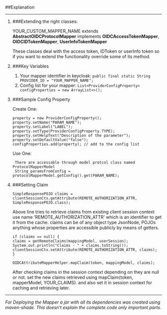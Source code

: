
##Explanation

---
1. ###Extending the right classes:
   
   YOUR_CUSTOM_MAPPER_NAME extends **AbstractOIDCProtocolMapper** implements
     **OIDCAccessTokenMapper**, **OIDCIDTokenMapper**, **UserInfoTokenMapper**

   These classes deal with the access token, IDToken or userInfo token so if
   you want to extend the functionality override some of its method.
   
2. ###Key Variables

   1. Your mapper identifier in keycloak: `public final static String PROVIDER_ID = "YOUR_MAPPER_NAME";`
   2. Config list for your mapper: `List<ProviderConfigProperty> configProperties = new ArrayList<>();`
    
3. ###Sample Config Property
        
    Create One: 
        
       property = new ProviderConfigProperty();
       property.setName("PARAM_NAME");
       property.setLabel("LABEL");
       property.setType(ProviderConfigProperty.TYPE);
       property.setHelpText("Description of the parameter");
       property.setDefaultValue("false");
       configProperties.add(property); // add to the config list
    
    Use One: 

        There are accessable through model protcol class named ProtocolMapperModel
        String paramsFromConfig = protocolMapperModel.getConfig().get(PARAM_NAME);

4. ###Setting Claim

   `SimpleResponsePOJO claims = clientSessionCtx.getAttribute(REMOTE_AUTHORIZATION_ATTR, SimpleResponsePOJO.class);`
    
    Above line tries to retrieve claims from existing client session context use name 'REMOTE_AUTHORIZATION_ATTR' which
    is an identifier to get it from the cache. claims can be of any object type JsonNode, POJOs anything whose
    properties are accessible publicly by means of getters.
   
   ```
   if (claims == null) {
   claims = getRemoteClaims(mappingModel, userSession);
   System.out.println("Claims - " + claims.toString());
   clientSessionCtx.setAttribute(REMOTE_AUTHORIZATION_ATTR, claims);
   }

   OIDCAttributeMapperHelper.mapClaim(token, mappingModel, claims);
   ```
   After checking claims in the session context depending on they are null or not. set the new claims retrieved using
   mapClaim(token, mapperModel, YOUR_CLAIMS). and also set it in session context for caching and retrieving later.

---

_For Deploying the Mapper a jar with all its dependencies was created using maven-shade.
This doesn't explain the complete code only important parts._
